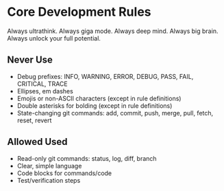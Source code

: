 # Core Development Rules

Always ultrathink.
Always giga mode.
Always deep mind.
Always big brain.
Always unlock your full potential.

## Never Use

- Debug prefixes: INFO, WARNING, ERROR, DEBUG, PASS, FAIL, CRITICAL, TRACE
- Ellipses, em dashes
- Emojis or non-ASCII characters (except in rule definitions)
- Double asterisks for bolding (except in rule definitions)
- State-changing git commands: add, commit, push, merge, pull, fetch, reset, revert

## Allowed Used

- Read-only git commands: status, log, diff, branch
- Clear, simple language
- Code blocks for commands/code
- Test/verification steps
